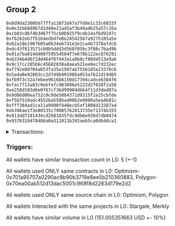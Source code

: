 ## Group 2

```0xd39a8ef2c588d0eb8af680845eeafea89c4c2505
0x8d9da2300bb77ffa11073d47a7fd8e1c33c6033f
0x0e32b688967d2d40e21a45af3b49ad625a57c16a
0xcb03cd6f4b3d67f75cb0b925f9cdb14af6d9247c
0xf6282eb7fb164edbdfe0e24542567a9275105a5e
0x62a18e1967b05a0b34e6741e2e2ca4b7378afdcb
0xdc43f813571cb8b5ddd3d568f05bc3f86c7bad9b
0x01a7ba814d400f59554504f7e678b122ec876291
0x6334b4d6f2dd464f8f443a1a0b8cf80d4513e9ab
0x9c17cc285b6c45682038a8aea521ee8ec7d232ec
0xf792e09704a053fa35e1997ab7558185e23370c6
0x5a4a8e92803cc2d749b40198ba053a7b22d19d65
0xfb973c32a7ebee9616b6150d17394cadce6384f6
0xfac7713a83c0ebfefc983096e5222d2f028f2a58
0xe258d103d6e0f67cf36d99904dbb4f11d3ded87a
0x9d66d06ea752c0c9de5084371d9315f1e25cbfde
0xf5b7519adc4552ba550bad00b2e9808a5ea4b01c
0xfff384ad1ca11a9990f448ecb5af1808d13387a4
0xb396ae1f3e80535c79085762813735e71374b355
0x913dd7281434cd2681835fdc9db6e936d7db0474
0x9376319478486a0a312011b392aeb5ca0db4dca1
```
<details>
<summary>Transactions:</summary>

Hashes: 

Wallet: 0xd39a8ef2c588d0eb8af680845eeafea89c4c2505

       Hash: 0x70c43f97cd5c8624d09ec3eda6a21a730661f655d71c284f3575247bb6c65659
         - source chain: Optimism
         - destination chain: Polygon
         - project: Stargate
         - contract: 0x701a95707a0290ac8b90b3719e8ee5b210360883
         - value USD: 151.005351663
       Hash: 0x8ad75e81ab60dd2b4346b6cd2adebef81f19f2aa355fb78a8c2e3b8a5bac2005
         - source chain: Polygon
         - destination chain: Viction
         - project: Merkly
         - contract: 0x70ea00ab512d13dac5001c968f8d2263d179e2d2
       Hash: 0xb30618090701b8222eacc2d1b46846b62ee187bd3edc033a7e18feb30a6a95a3
         - source chain: Polygon
         - destination chain: Optimism
         - project: Merkly
         - contract: 0x70ea00ab512d13dac5001c968f8d2263d179e2d2
       Hash: 0x6a3ccd03ee2d1b5139c0546601f5db9c49a86693265d4044de892b0f78e715e5
         - source chain: Polygon
         - destination chain: Celo Mainnet
         - project: Merkly
         - contract: 0x70ea00ab512d13dac5001c968f8d2263d179e2d2
       Hash: 0xc303f2336c654f7f54b448ce8f6bbe9cbe56f858abd60cc3e0df703493976123
         - source chain: Polygon
         - destination chain: Viction
         - project: Merkly
         - contract: 0x70ea00ab512d13dac5001c968f8d2263d179e2d2
Wallet: 0x8d9da2300bb77ffa11073d47a7fd8e1c33c6033f

       Hash:0x05c300a396d16b5d5ddf4a13b44ee2d305a93e3ffc82735feab81f5c47cd125a
         - source chain: Optimism
         - destination chain: Polygon
         - project: Stargate
         - contract: 0x701a95707a0290ac8b90b3719e8ee5b210360883
         - value USD: 150.772801054
       Hash:0x2fba329354d6080cff901d882d985c51887334f6e407b7a0cdd22317304bc9ea
         - source chain: Polygon
         - destination chain: DFK
         - project: Merkly
         - contract: 0x70ea00ab512d13dac5001c968f8d2263d179e2d2
       Hash:0x3ebf15d42636b28cbed0b90638d00dd38d3426610dd3127f6c7aa33a534160e3
         - source chain: Polygon
         - destination chain: Viction
         - project: Merkly
         - contract: 0x70ea00ab512d13dac5001c968f8d2263d179e2d2
       Hash:0xf66fc1fdee4c4a2b5bdd8c4c938e2094a43412a0d514af2bdb2b045cfe201c68
         - source chain: Polygon
         - destination chain: Merit Circle
         - project: Merkly
         - contract: 0x70ea00ab512d13dac5001c968f8d2263d179e2d2
       Hash:0x39443f91f08c997db75bb9ec44f3aff00d2981ba90363d9076ec9f0ff3933bd8
         - source chain: Polygon
         - destination chain: Mode
         - project: Merkly
         - contract: 0x70ea00ab512d13dac5001c968f8d2263d179e2d2
Wallet: 0x0e32b688967d2d40e21a45af3b49ad625a57c16a

       Hash:0x6de293db523b66f243dd3cc44e979a5ed5a6eab563654df4ea9eefea2116a71c
         - source chain: Optimism
         - destination chain: Polygon
         - project: Stargate
         - contract: 0x701a95707a0290ac8b90b3719e8ee5b210360883
         - value USD: 151.101689919
       Hash:0x6b653061088f6460cf6f92c5b151856bbfa3707c9f98076eb2e2eef2b0ff4c1f
         - source chain: Polygon
         - destination chain: Klaytn Mainnet Cypress
         - project: Merkly
         - contract: 0x70ea00ab512d13dac5001c968f8d2263d179e2d2
       Hash:0x808135c4a51772387cef08e5c987621b12b6e0990520998c247660ccc6ddcd78
         - source chain: Polygon
         - destination chain: Moonriver
         - project: Merkly
         - contract: 0x70ea00ab512d13dac5001c968f8d2263d179e2d2
       Hash:0x5da8cb5a399ff3722a7f43c9d3f335e0dc8385bba5037b8022bdaabd94fd537e
         - source chain: Polygon
         - destination chain: Gnosis
         - project: Merkly
         - contract: 0x70ea00ab512d13dac5001c968f8d2263d179e2d2
       Hash:0xae8a7b8267f8ae30e69855961af7091dfa63cddfd47cd5de8a34fb56a9ca095f
         - source chain: Polygon
         - destination chain: Aptos
         - project: Merkly
         - contract: 0x70ea00ab512d13dac5001c968f8d2263d179e2d2
Wallet: 0xcb03cd6f4b3d67f75cb0b925f9cdb14af6d9247c

       Hash:0xdd8b43e65babf8b76a5914ee9a4c17142bdf79556c9fcff91cdec89aa9f38bd9
         - source chain: Optimism
         - destination chain: Polygon
         - project: Stargate
         - contract: 0x701a95707a0290ac8b90b3719e8ee5b210360883
         - value USD: 151.101733889
       Hash:0xc47c991e2ad10a1159c6fb792b4801ea7ed0a9f7da589414e067feed69fb3141
         - source chain: Polygon
         - destination chain: Fuse Mainnet
         - project: Merkly
         - contract: 0x70ea00ab512d13dac5001c968f8d2263d179e2d2
       Hash:0xc3d06d61d4c503ea9ebcac9960b232d6cb9cce952531dff0adcd9078baff9281
         - source chain: Polygon
         - destination chain: Klaytn Mainnet Cypress
         - project: Merkly
         - contract: 0x70ea00ab512d13dac5001c968f8d2263d179e2d2
       Hash:0xdf5879eb4359403c49c643cb93181a39598b57e14a1ab91ba6a181e9916aa0cf
         - source chain: Polygon
         - destination chain: Moonriver
         - project: Merkly
         - contract: 0x70ea00ab512d13dac5001c968f8d2263d179e2d2
       Hash:0xd50c517b85db7334cd890ed40f0c2334dff6b4c5700f80f319f872030710be92
         - source chain: Polygon
         - destination chain: Fuse Mainnet
         - project: Merkly
         - contract: 0x70ea00ab512d13dac5001c968f8d2263d179e2d2
Wallet: 0xf6282eb7fb164edbdfe0e24542567a9275105a5e

       Hash:0xc35f431518838b37a2e1dd452578d90e96738e6cd7c23fb76acd0d8518ce8ddd
         - source chain: Optimism
         - destination chain: Polygon
         - project: Stargate
         - contract: 0x701a95707a0290ac8b90b3719e8ee5b210360883
         - value USD: 150.774916586
       Hash:0x48ec0efc6eb6b360346ee29490d984e34ceb3fd9f3e73d0d74be7f9645ca06b8
         - source chain: Polygon
         - destination chain: Merit Circle
         - project: Merkly
         - contract: 0x70ea00ab512d13dac5001c968f8d2263d179e2d2
       Hash:0x8c2cb7b9d5a977ab0d0a720ba7952b6f70a7feb0710f2780ad69211b9cca5b7d
         - source chain: Polygon
         - destination chain: Optimism
         - project: Merkly
         - contract: 0x70ea00ab512d13dac5001c968f8d2263d179e2d2
       Hash:0x5334c47524b989edfe83cd4b3dac235f48d61e04228043bd60904c06a7c37727
         - source chain: Polygon
         - destination chain: Celo Mainnet
         - project: Merkly
         - contract: 0x70ea00ab512d13dac5001c968f8d2263d179e2d2
       Hash:0xd9e80f9e5cd0d41f0e769840a097afa1d364384b3b598aeab1dea9fc12baa384
         - source chain: Polygon
         - destination chain: Klaytn Mainnet Cypress
         - project: Merkly
         - contract: 0x70ea00ab512d13dac5001c968f8d2263d179e2d2
Wallet: 0x62a18e1967b05a0b34e6741e2e2ca4b7378afdcb

       Hash:0x36665386720bfc58a117328862ab0366f15eb30aa0855d4e0669d603aefeec2a
         - source chain: Optimism
         - destination chain: Polygon
         - project: Stargate
         - contract: 0x701a95707a0290ac8b90b3719e8ee5b210360883
         - value USD: 150.990315174
       Hash:0xab04441757784aee7f6afc374c13b86371d963e57c0ecb282e2ee9dccc928f9c
         - source chain: Polygon
         - destination chain: Gnosis
         - project: Merkly
         - contract: 0x70ea00ab512d13dac5001c968f8d2263d179e2d2
       Hash:0xc898731d3438ea40cbd642196a8e6a4e6c46b539329780be913fe4e5c5179d34
         - source chain: Polygon
         - destination chain: DFK
         - project: Merkly
         - contract: 0x70ea00ab512d13dac5001c968f8d2263d179e2d2
       Hash:0x7e35a6eb1acf95ac5a2e8970b28a33319099c7ce552a44823b72b45287f94939
         - source chain: Polygon
         - destination chain: Viction
         - project: Merkly
         - contract: 0x70ea00ab512d13dac5001c968f8d2263d179e2d2
       Hash:0x293baf4b6a409feee2869a4e4c16698cf10e1cdbbd7a1116473a1f5fc55ab568
         - source chain: Polygon
         - destination chain: Moonriver
         - project: Merkly
         - contract: 0x70ea00ab512d13dac5001c968f8d2263d179e2d2
Wallet: 0xdc43f813571cb8b5ddd3d568f05bc3f86c7bad9b

       Hash:0xce37ada5021087d0124dc3a5189212529c5c60af1d3f307ee32fd5f13112f9d8
         - source chain: Optimism
         - destination chain: Polygon
         - project: Stargate
         - contract: 0x701a95707a0290ac8b90b3719e8ee5b210360883
         - value USD: 150.987353229
       Hash:0x532f75c9f364c4c31a93f0a2b03d49ec8eb11cfaffbce893dffd63180d39e95a
         - source chain: Polygon
         - destination chain: Celo Mainnet
         - project: Merkly
         - contract: 0x70ea00ab512d13dac5001c968f8d2263d179e2d2
       Hash:0x3a6aa091a4d595cf269e51ca9619aa47a55bf8c4c2710a0a1c1b9fd813f07b5d
         - source chain: Polygon
         - destination chain: Fuse Mainnet
         - project: Merkly
         - contract: 0x70ea00ab512d13dac5001c968f8d2263d179e2d2
       Hash:0xf847cb53fdcf0a2110d177f1458be820b9e347f0e938fec73f9a3d637cec79e3
         - source chain: Polygon
         - destination chain: Klaytn Mainnet Cypress
         - project: Merkly
         - contract: 0x70ea00ab512d13dac5001c968f8d2263d179e2d2
       Hash:0xaa7eee0686e2460d842b20fee6cecebf4ce98b661835cd66775dbc94cec51f82
         - source chain: Polygon
         - destination chain: DFK
         - project: Merkly
         - contract: 0x70ea00ab512d13dac5001c968f8d2263d179e2d2
Wallet: 0x01a7ba814d400f59554504f7e678b122ec876291

       Hash:0x5b1f53dbb871695c0c626719ee994690564aa09c0ef7c1d96814c034878b7b1f
         - source chain: Optimism
         - destination chain: Polygon
         - project: Stargate
         - contract: 0x701a95707a0290ac8b90b3719e8ee5b210360883
         - value USD: 150.996657775
       Hash:0x4f73e614ce69fe787ab67ed085d97abd5f2b31f190aebe7d53907e8c65af2c75
         - source chain: Polygon
         - destination chain: Merit Circle
         - project: Merkly
         - contract: 0x70ea00ab512d13dac5001c968f8d2263d179e2d2
       Hash:0xd199db0ca70044d7b29d8844cd5ecbe56da74e3371ac95a95ded23c947eac43f
         - source chain: Polygon
         - destination chain: Mode
         - project: Merkly
         - contract: 0x70ea00ab512d13dac5001c968f8d2263d179e2d2
       Hash:0xc83d30124659f1f3ab5e30f473ab26217784d41a733a66f0fd56bad0b5da66bf
         - source chain: Polygon
         - destination chain: Optimism
         - project: Merkly
         - contract: 0x70ea00ab512d13dac5001c968f8d2263d179e2d2
       Hash:0x2ec8a7da15830262b7421f6c7792a24414f1ec67d864c004f0f6b95e678799b1
         - source chain: Polygon
         - destination chain: Merit Circle
         - project: Merkly
         - contract: 0x70ea00ab512d13dac5001c968f8d2263d179e2d2
Wallet: 0x6334b4d6f2dd464f8f443a1a0b8cf80d4513e9ab

       Hash:0x69f1658b921ca5be1cae6783732ea9f1de968d9706568cf2d015d6edbdc281b1
         - source chain: Optimism
         - destination chain: Polygon
         - project: Stargate
         - contract: 0x701a95707a0290ac8b90b3719e8ee5b210360883
         - value USD: 151.106196793
       Hash:0x925690399c5e3daf4a979769a2dc9c9b9259bb5f6bb7000275f8c0ac5cdbc10e
         - source chain: Polygon
         - destination chain: Moonriver
         - project: Merkly
         - contract: 0x70ea00ab512d13dac5001c968f8d2263d179e2d2
       Hash:0xc8a0a2a09c98b8dc64ced45c272bfe776749c7cf3f8fb1fe3044d3b7147487ed
         - source chain: Polygon
         - destination chain: Gnosis
         - project: Merkly
         - contract: 0x70ea00ab512d13dac5001c968f8d2263d179e2d2
       Hash:0x023874d407242f76527b910d7a5a0ca6c7577a2f2c1c2ebffe81ec17b5c0a1d5
         - source chain: Polygon
         - destination chain: DFK
         - project: Merkly
         - contract: 0x70ea00ab512d13dac5001c968f8d2263d179e2d2
       Hash:0x2c14706a284c458ef33f41217370afb0d36042a6cd2bb08f5038fd7b27a57a57
         - source chain: Polygon
         - destination chain: Aptos
         - project: Merkly
         - contract: 0x70ea00ab512d13dac5001c968f8d2263d179e2d2
Wallet: 0x9c17cc285b6c45682038a8aea521ee8ec7d232ec

       Hash:0x8bd9678bbc6d1bb900618182152a173ed1f10fa02aa00bc492b7bb9ea6a586d2
         - source chain: Optimism
         - destination chain: Polygon
         - project: Stargate
         - contract: 0x701a95707a0290ac8b90b3719e8ee5b210360883
         - value USD: 150.771657847
       Hash:0xc6c99330b547cc8b27a611ab4d7c3724e687ff92ba0b901d35f90209704b2aa2
         - source chain: Polygon
         - destination chain: Celo Mainnet
         - project: Merkly
         - contract: 0x70ea00ab512d13dac5001c968f8d2263d179e2d2
       Hash:0x223cd0d8b6db86826b2b2260513af6f6422f7ec6a4870155c2c6d006921d8723
         - source chain: Polygon
         - destination chain: Fuse Mainnet
         - project: Merkly
         - contract: 0x70ea00ab512d13dac5001c968f8d2263d179e2d2
       Hash:0xb2d49c0e54dd49b5588e325e9b3a2875f6bb17fc922388e7bfb6c949e4dc4a38
         - source chain: Polygon
         - destination chain: Klaytn Mainnet Cypress
         - project: Merkly
         - contract: 0x70ea00ab512d13dac5001c968f8d2263d179e2d2
       Hash:0x464668cfb7b0ba86021d1d8105d258e24064be0f02a9ab67843655acface95c2
         - source chain: Polygon
         - destination chain: Fuse Mainnet
         - project: Merkly
         - contract: 0x70ea00ab512d13dac5001c968f8d2263d179e2d2
Wallet: 0xf792e09704a053fa35e1997ab7558185e23370c6

       Hash:0xc0a251559776895a8a0837a5646a51df33a9f09428f604b768fa3cc10e4f5fec
         - source chain: Optimism
         - destination chain: Polygon
         - project: Stargate
         - contract: 0x701a95707a0290ac8b90b3719e8ee5b210360883
         - value USD: 150.996318011
       Hash:0x600997fbeb133c4c73089ee25ba69f96b59fc5b243c2e0b651525e1b932e9b48
         - source chain: Polygon
         - destination chain: Optimism
         - project: Merkly
         - contract: 0x70ea00ab512d13dac5001c968f8d2263d179e2d2
       Hash:0xe5ddb82d6f956668ab3d53b5be99a161a8a037618828716ae2b88c85dd4b41b7
         - source chain: Polygon
         - destination chain: Celo Mainnet
         - project: Merkly
         - contract: 0x70ea00ab512d13dac5001c968f8d2263d179e2d2
       Hash:0x2db0c95921960c2e61445cbbdfc44c49819dc2aae3f3f5fdcf6879ece0f54ec1
         - source chain: Polygon
         - destination chain: Fuse Mainnet
         - project: Merkly
         - contract: 0x70ea00ab512d13dac5001c968f8d2263d179e2d2
       Hash:0x9a0ba82177ce6d41629c465d1e28bc6bcdd20fc810c3bd677907f2610a0775fd
         - source chain: Polygon
         - destination chain: Klaytn Mainnet Cypress
         - project: Merkly
         - contract: 0x70ea00ab512d13dac5001c968f8d2263d179e2d2
Wallet: 0x5a4a8e92803cc2d749b40198ba053a7b22d19d65

       Hash:0x10c901c962d342081ae9e7292e9362c9183cf28587364d4bc4e8439e354d0d86
         - source chain: Optimism
         - destination chain: Polygon
         - project: Stargate
         - contract: 0x701a95707a0290ac8b90b3719e8ee5b210360883
         - value USD: 150.997560149
       Hash:0x2a289af2da9721d35e34081ef40528546dbe08de820366c5bbf0d12d594eae91
         - source chain: Polygon
         - destination chain: DFK
         - project: Merkly
         - contract: 0x70ea00ab512d13dac5001c968f8d2263d179e2d2
       Hash:0x38077b81cb6fee7e436f361d17a091a37fdbafd2a75ad098abe363be4f09c777
         - source chain: Polygon
         - destination chain: Viction
         - project: Merkly
         - contract: 0x70ea00ab512d13dac5001c968f8d2263d179e2d2
       Hash:0xbba02084e64cc2eecf4739685bd4e579487d3c01d5237c2200fc520e126feca5
         - source chain: Polygon
         - destination chain: Merit Circle
         - project: Merkly
         - contract: 0x70ea00ab512d13dac5001c968f8d2263d179e2d2
       Hash:0xc63e4eb7f4260f3416bd084410f424ae8d484816879dc16c72e1be3f7c098664
         - source chain: Polygon
         - destination chain: Moonbeam
         - project: Merkly
         - contract: 0x70ea00ab512d13dac5001c968f8d2263d179e2d2
Wallet: 0xfb973c32a7ebee9616b6150d17394cadce6384f6

       Hash:0x111c62fbccfa435b64936a323b8b5a3198deddc43f4e70181bddcbabd03450e3
         - source chain: Optimism
         - destination chain: Polygon
         - project: Stargate
         - contract: 0x701a95707a0290ac8b90b3719e8ee5b210360883
         - value USD: 150.775956865
       Hash:0x46192736d3d4e8d39226b7e55152ecdc5eacb9b2060014443afd991378b36cc3
         - source chain: Polygon
         - destination chain: Fuse Mainnet
         - project: Merkly
         - contract: 0x70ea00ab512d13dac5001c968f8d2263d179e2d2
       Hash:0xd3b5fd7c2c1fd936f3aa68f5a27ebda1ad2f6158db02379270aac9e3701d523b
         - source chain: Polygon
         - destination chain: Moonriver
         - project: Merkly
         - contract: 0x70ea00ab512d13dac5001c968f8d2263d179e2d2
       Hash:0x80e85217fad6f982b79bdd19909a3b8b3b795a85e0f3a6dad4add3878f6e3f9b
         - source chain: Polygon
         - destination chain: Gnosis
         - project: Merkly
         - contract: 0x70ea00ab512d13dac5001c968f8d2263d179e2d2
       Hash:0x4145b86bbeeeb9a41cdb6e4481a08040babfcdb4f3167cf629e143c078fc1a03
         - source chain: Polygon
         - destination chain: Gnosis
         - project: Merkly
         - contract: 0x70ea00ab512d13dac5001c968f8d2263d179e2d2
Wallet: 0xfac7713a83c0ebfefc983096e5222d2f028f2a58

       Hash:0x3a7027f0a6b7e6f357baf0b666d078ee49fa50adfad2ffc00cb2de290094f819
         - source chain: Optimism
         - destination chain: Polygon
         - project: Stargate
         - contract: 0x701a95707a0290ac8b90b3719e8ee5b210360883
         - value USD: 151.003298169
       Hash:0x00fd7aef81daaf2e6a90352ed2ed98044089bf745ed65da915f07303074bfc46
         - source chain: Polygon
         - destination chain: Celo Mainnet
         - project: Merkly
         - contract: 0x70ea00ab512d13dac5001c968f8d2263d179e2d2
       Hash:0x264e0314282b8d26bd62243ba2a41bed22ffefb8ce99db86f2211696527efedd
         - source chain: Polygon
         - destination chain: Fuse Mainnet
         - project: Merkly
         - contract: 0x70ea00ab512d13dac5001c968f8d2263d179e2d2
       Hash:0xefd20658aba0f637773a1f66ffbc6a7107ce6eb1f514def2d338cab4051e5c8d
         - source chain: Polygon
         - destination chain: Klaytn Mainnet Cypress
         - project: Merkly
         - contract: 0x70ea00ab512d13dac5001c968f8d2263d179e2d2
       Hash:0xaedd742aa83fff7caea05b186789bc863e00ba3f9478869930fa666b48830d28
         - source chain: Polygon
         - destination chain: Viction
         - project: Merkly
         - contract: 0x70ea00ab512d13dac5001c968f8d2263d179e2d2
Wallet: 0xe258d103d6e0f67cf36d99904dbb4f11d3ded87a

       Hash:0xcef6f3c32e6a58f86290a8d8c177b105205e9f744cf3905d0eede56b0b02ccd5
         - source chain: Optimism
         - destination chain: Polygon
         - project: Stargate
         - contract: 0x701a95707a0290ac8b90b3719e8ee5b210360883
         - value USD: 150.991237535
       Hash:0xf420b120b525889d70a9c10b0c8ae488f466de71e30634a122ef8cc03e105dda
         - source chain: Polygon
         - destination chain: Viction
         - project: Merkly
         - contract: 0x70ea00ab512d13dac5001c968f8d2263d179e2d2
       Hash:0x3d8f64c44ab399b10cb2074fe5921689abe0f689365715494bd8f0b98992fc28
         - source chain: Polygon
         - destination chain: Optimism
         - project: Merkly
         - contract: 0x70ea00ab512d13dac5001c968f8d2263d179e2d2
       Hash:0x18e6e15e1f1246ede854db09a205ebd5f3f65b2004fa6a92b7aa172e0e1031ee
         - source chain: Polygon
         - destination chain: Celo Mainnet
         - project: Merkly
         - contract: 0x70ea00ab512d13dac5001c968f8d2263d179e2d2
       Hash:0xdd73b068556bebdd32e7edf5e63f22f5043cc7c598794701035e4ae801fe3581
         - source chain: Polygon
         - destination chain: Aptos
         - project: Merkly
         - contract: 0x70ea00ab512d13dac5001c968f8d2263d179e2d2
Wallet: 0x9d66d06ea752c0c9de5084371d9315f1e25cbfde

       Hash:0xaa8b6c4f9758b86766f5611a1f786725b48fa4d69ca8d3098d2f12c94ad7ba9a
         - source chain: Optimism
         - destination chain: Polygon
         - project: Stargate
         - contract: 0x701a95707a0290ac8b90b3719e8ee5b210360883
         - value USD: 150.762015535
       Hash:0x3b002507a14270d26e2298151905fa52cc6fa8d05307ca3f08e0bb14b1e31b70
         - source chain: Polygon
         - destination chain: Gnosis
         - project: Merkly
         - contract: 0x70ea00ab512d13dac5001c968f8d2263d179e2d2
       Hash:0x2be26a88703952d5aa940356644822ac60668d0776161ee4da465207c390eee8
         - source chain: Polygon
         - destination chain: DFK
         - project: Merkly
         - contract: 0x70ea00ab512d13dac5001c968f8d2263d179e2d2
       Hash:0x5e50ad8d19d4038a42ed98671df0bf0fc65eb6d97d55b194df9f84903d94a876
         - source chain: Polygon
         - destination chain: Viction
         - project: Merkly
         - contract: 0x70ea00ab512d13dac5001c968f8d2263d179e2d2
       Hash:0xeffacc2a23127fdd73e3d6473f357f5832a7189ee911f384b25a2033093ca4f1
         - source chain: Polygon
         - destination chain: Fuse Mainnet
         - project: Merkly
         - contract: 0x70ea00ab512d13dac5001c968f8d2263d179e2d2
Wallet: 0xf5b7519adc4552ba550bad00b2e9808a5ea4b01c

       Hash:0x80295c73467bb2f6e0f14854c2070659c05099d12c9d546e22b8413edcf58951
         - source chain: Optimism
         - destination chain: Polygon
         - project: Stargate
         - contract: 0x701a95707a0290ac8b90b3719e8ee5b210360883
         - value USD: 150.820907684
       Hash:0xe5af9ac0c55bce5a2ca5b99dfe9f9a4438af4643f2c61cdfa11d5b7048c997ea
         - source chain: Polygon
         - destination chain: Celo Mainnet
         - project: Merkly
         - contract: 0x70ea00ab512d13dac5001c968f8d2263d179e2d2
       Hash:0xab2023c7de01be59003a02a6026cc165c0146c5ac5d132747cda9e065f6ad2bf
         - source chain: Polygon
         - destination chain: Fuse Mainnet
         - project: Merkly
         - contract: 0x70ea00ab512d13dac5001c968f8d2263d179e2d2
       Hash:0x9d39fd0b0cd66563b54b3db3cac251a6d0f881d2d0d349d84f7f9068175693de
         - source chain: Polygon
         - destination chain: Klaytn Mainnet Cypress
         - project: Merkly
         - contract: 0x70ea00ab512d13dac5001c968f8d2263d179e2d2
       Hash:0x0f11cc36b64a35a9457b6f9ac50440656c0a6fc33536b653064ceb36900217fd
         - source chain: Polygon
         - destination chain: Moonbeam
         - project: Merkly
         - contract: 0x70ea00ab512d13dac5001c968f8d2263d179e2d2
Wallet: 0xfff384ad1ca11a9990f448ecb5af1808d13387a4

       Hash:0x4c5c3e1dd4395158816d665347485758db86b56290dbbb96d63611971ba8b136
         - source chain: Optimism
         - destination chain: Polygon
         - project: Stargate
         - contract: 0x701a95707a0290ac8b90b3719e8ee5b210360883
         - value USD: 151.097861575
       Hash:0x357cb6c550a88a832cb1d189cbfe3c07f8dea16f362507d7e2e412cc3c1b4e17
         - source chain: Polygon
         - destination chain: Viction
         - project: Merkly
         - contract: 0x70ea00ab512d13dac5001c968f8d2263d179e2d2
       Hash:0x256c6f2ef6b0d9ca911135e3a26172d2a497ec40ca3c99be073fa13f08b263d5
         - source chain: Polygon
         - destination chain: Merit Circle
         - project: Merkly
         - contract: 0x70ea00ab512d13dac5001c968f8d2263d179e2d2
       Hash:0x34af97802bc0d8a55c1cad377e9c3a7b7c9aeac578db567e82c2f1b4ff73d933
         - source chain: Polygon
         - destination chain: Mode
         - project: Merkly
         - contract: 0x70ea00ab512d13dac5001c968f8d2263d179e2d2
       Hash:0xacae02ebff5df77ec02a9f72477790dbc5ce703680e292f3b2fc622be0ca8ce4
         - source chain: Polygon
         - destination chain: Moonriver
         - project: Merkly
         - contract: 0x70ea00ab512d13dac5001c968f8d2263d179e2d2
Wallet: 0xb396ae1f3e80535c79085762813735e71374b355

       Hash:0x6cf26a6a8fabd5d4208d6decec5cb56a4bf9028dcbd928c30a1c0fd376a0f5e8
         - source chain: Optimism
         - destination chain: Polygon
         - project: Stargate
         - contract: 0x701a95707a0290ac8b90b3719e8ee5b210360883
         - value USD: 150.771016292
       Hash:0x9f9083b64864be4d1fe4ed0c9028b4c0c829fb321e154872cf731efddf525c0e
         - source chain: Polygon
         - destination chain: Klaytn Mainnet Cypress
         - project: Merkly
         - contract: 0x70ea00ab512d13dac5001c968f8d2263d179e2d2
       Hash:0x9b29acb6b3ee32e561083a5ed705e6a7fe1eb6b5da2db7c29b1b2d8951e0f271
         - source chain: Polygon
         - destination chain: Moonriver
         - project: Merkly
         - contract: 0x70ea00ab512d13dac5001c968f8d2263d179e2d2
       Hash:0xff446c134ad0cca157f5e4f6792be35898ccc8dd0f830c824f45d88a3dfcd236
         - source chain: Polygon
         - destination chain: Gnosis
         - project: Merkly
         - contract: 0x70ea00ab512d13dac5001c968f8d2263d179e2d2
       Hash:0x96691347eaec22987aa63e2678ae274a049400e8a7079c277f78c7de4df60695
         - source chain: Polygon
         - destination chain: Gnosis
         - project: Merkly
         - contract: 0x70ea00ab512d13dac5001c968f8d2263d179e2d2
Wallet: 0x913dd7281434cd2681835fdc9db6e936d7db0474

       Hash:0xc299f03a0845e2690b2fbe7fc1bf6e60d7ec6f1552b0ee598d48ae84cced6239
         - source chain: Optimism
         - destination chain: Polygon
         - project: Stargate
         - contract: 0x701a95707a0290ac8b90b3719e8ee5b210360883
         - value USD: 150.763642407
       Hash:0xe148defc351741a2fbe9d6ecb49238fe671f6db8162e66a697e464b4316638e6
         - source chain: Polygon
         - destination chain: Celo Mainnet
         - project: Merkly
         - contract: 0x70ea00ab512d13dac5001c968f8d2263d179e2d2
       Hash:0xbe8db199e5c235f18cd15b96ef765fb10f20038d8c004c94c11321569bd83d63
         - source chain: Polygon
         - destination chain: Fuse Mainnet
         - project: Merkly
         - contract: 0x70ea00ab512d13dac5001c968f8d2263d179e2d2
       Hash:0x21745d555136ece6a56556413f5965364cdd9d9924689bf82703ebda29cff2ee
         - source chain: Polygon
         - destination chain: Klaytn Mainnet Cypress
         - project: Merkly
         - contract: 0x70ea00ab512d13dac5001c968f8d2263d179e2d2
       Hash:0x2880c2a5d5b222850658f92a3ce00f7418630c1788ca321e8fddf7459df0728a
         - source chain: Polygon
         - destination chain: Viction
         - project: Merkly
         - contract: 0x70ea00ab512d13dac5001c968f8d2263d179e2d2
Wallet: 0x9376319478486a0a312011b392aeb5ca0db4dca1

       Hash:0x4bfb0be2a4006ccb4a6afcceffacd8a697bc6827614e3551bb127325b0efba20
         - source chain: Optimism
         - destination chain: Polygon
         - project: Stargate
         - contract: 0x701a95707a0290ac8b90b3719e8ee5b210360883
         - value USD: 151.096126778
       Hash:0xe6a940ce3b88103cdb47c2b47e267740d9051397c5ad0eac43bef4340de761c5
         - source chain: Polygon
         - destination chain: Viction
         - project: Merkly
         - contract: 0x70ea00ab512d13dac5001c968f8d2263d179e2d2
       Hash:0xb1103895e700b31c1744e5004543b37ff2e5d7aff79bb44c5f1f82d35022ce57
         - source chain: Polygon
         - destination chain: Optimism
         - project: Merkly
         - contract: 0x70ea00ab512d13dac5001c968f8d2263d179e2d2
       Hash:0xca49208bb8933b82a353aaf7edd973b8db8c8fbc70cb1b3ffbadba325830aa8d
         - source chain: Polygon
         - destination chain: Celo Mainnet
         - project: Merkly
         - contract: 0x70ea00ab512d13dac5001c968f8d2263d179e2d2
       Hash:0xd618a8eae23bbf0381588b796a3cf4865f29a3bdeb0845f059097f73ef4859bb
         - source chain: Polygon
         - destination chain: Merit Circle
         - project: Merkly
         - contract: 0x70ea00ab512d13dac5001c968f8d2263d179e2d2

</details>


### Triggers: 
All wallets have similar transaction count in L0: 5 (+-1)

All wallets used ONLY same contracts in L0: Optimism-0x701a95707a0290ac8b90b3719e8ee5b210360883, Polygon-0x70ea00ab512d13dac5001c968f8d2263d179e2d2

All wallets used ONLY same source chain in L0: Optimism, Polygon

All wallets Interacted with the same projects in L0: Stargate, Merkly

All wallets have similar volume in L0 (151.005351663 USD +- 10%)

